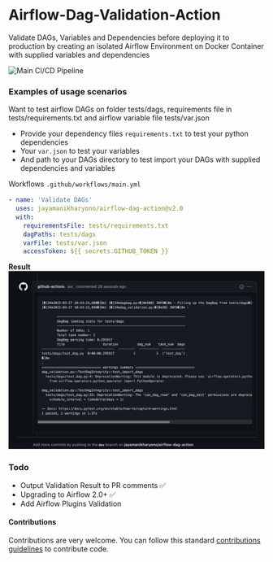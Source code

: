 # Airflow-Dag-Validation-Action

Validate DAGs, Variables and Dependencies before deploying it to production by creating an isolated Airflow Environment on Docker Container with supplied variables and dependencies

![Main CI/CD Pipeline](https://github.com/jayamanikharyono/airflow-dag-action/workflows/Main%20CI/CD%20Pipeline/badge.svg)

### Examples of usage scenarios

Want to test airflow DAGs on folder tests/dags, requirements file in tests/requirements.txt and airflow variable file tests/var.json

- Provide your dependency files `requirements.txt` to test your python dependencies
- Your `var.json` to test your variables
- And path to your DAGs directory to test import your DAGs with supplied dependencies and variables

Workflows `.github/workflows/main.yml`
```yml
- name: 'Validate DAGs'
  uses: jayamanikharyono/airflow-dag-action@v2.0
  with:
    requirementsFile: tests/requirements.txt
    dagPaths: tests/dags
    varFile: tests/var.json
    accessToken: ${{ secrets.GITHUB_TOKEN }}
```
**Result**
![PR comment](images/comments_pr.png)

### Todo
- Output Validation Result to PR comments ✅
- Upgrading to Airflow 2.0+ ✅
- Add Airflow Plugins Validation


#### Contributions
Contributions are very welcome. You can follow this standard [contributions guidelines](https://github.com/firstcontributions/first-contributions) to contribute code.
